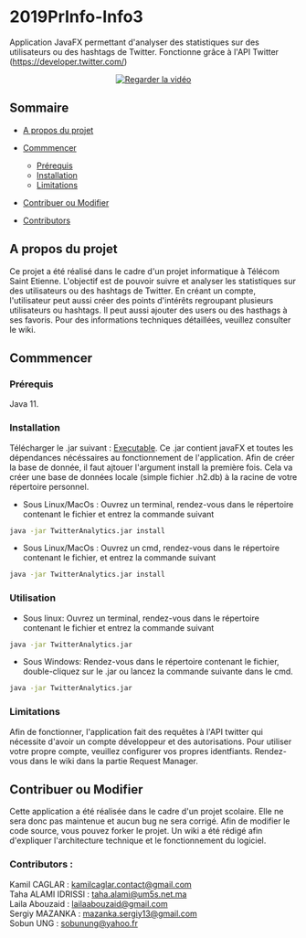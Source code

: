 # 2019PrInfo-Info3
Application JavaFX permettant d'analyser des statistiques sur des utilisateurs ou des hashtags de Twitter.
Fonctionne grâce à l'API Twitter (https://developer.twitter.com/)

<p align="center">
 <a href="https://drive.google.com/open?id=1sjNvxCFC7eZYg7x-KeTX1FsJR7CZoVgG">
  <img src="https://github.com/telecom-se/2019PrInfo-Info3/blob/master/WikiResources/video.png?raw=true" alt="Regarder la vidéo"/>
 </a>
</p>

## Sommaire
* [A propos du projet](#A-propos-du-projet)
* [Commmencer](#Commmencer)
  * [Prérequis](#Prérequis)
  * [Installation](#Installation)
  * [Limitations](#Limitations)
  
* [Contribuer ou Modifier](#Contribuer-ou-Modifier)

* [Contributors](#Contributors)

## A propos du projet
Ce projet a été réalisé dans le cadre d'un projet informatique à Télécom Saint Etienne.
L'objectif est de pouvoir suivre et analyser les statistiques sur des utilisateurs ou des hashtags de Twitter. 
En créant un compte, l'utilisateur peut aussi créer des points d'intérêts regroupant plusieurs utilisateurs ou hashtags. Il peut aussi ajouter des users ou des hasthags à ses favoris.
Pour des informations techniques détaillées, veuillez consulter le wiki. 

## Commmencer
### Prérequis
Java 11.
### Installation
Télécharger le .jar suivant : [Executable](jar/TwitterAnalytics.jar).
Ce .jar contient javaFX et toutes les dépendances nécéssaires au fonctionnement de l'application.
Afin de créer la base de donnée, il faut ajtouer l'argument install la première fois. Cela va créer une base de données locale (simple fichier .h2.db) à la racine de votre répertoire personnel.
+ Sous Linux/MacOs : 
Ouvrez un terminal, rendez-vous dans le répertoire contenant le fichier et entrez la commande suivant
```sh
java -jar TwitterAnalytics.jar install
```
+ Sous Linux/MacOs : 
Ouvrez un cmd, rendez-vous dans le répertoire contenant le fichier, et entrez la commande suivant
```cmd
java -jar TwitterAnalytics.jar install
```

### Utilisation
+ Sous linux: 
Ouvrez un terminal, rendez-vous dans le répertoire contenant le fichier et entrez la commande suivant
```sh
java -jar TwitterAnalytics.jar 
```
+ Sous Windows: 
Rendez-vous dans le répertoire contenant le fichier, double-cliquez sur le .jar ou lancez la commande suivante dans le cmd. 
```cmd
java -jar TwitterAnalytics.jar 
```

### Limitations
Afin de fonctionner, l'application fait des requêtes à l'API twitter qui nécessite d'avoir un compte développeur et des autorisations. Pour utiliser votre propre compte, veuillez configurer vos propres identfiants. Rendez-vous dans le wiki dans la partie Request Manager.

## Contribuer ou Modifier
Cette application a été réalisée dans le cadre d'un projet scolaire. Elle ne sera donc pas maintenue et aucun bug ne sera corrigé.
Afin de modifier le code source, vous pouvez forker le projet. 
Un wiki a été rédigé afin d'expliquer l'architecture technique et le fonctionnement du logiciel. 

### Contributors :
Kamil CAGLAR : kamilcaglar.contact@gmail.com  
Taha ALAMI IDRISSI : taha.alami@um5s.net.ma  
Laila Abouzaid : lailaabouzaid@gmail.com  
Sergiy MAZANKA : mazanka.sergiy13@gmail.com  
Sobun UNG : sobunung@yahoo.fr
